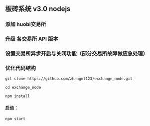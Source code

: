 ## 板砖系统 v3.0 nodejs 


### 添加 huobi交易所

### 升级 各交易所 API 版本

### 设置交易所异步开启与关闭功能（部分交易所故障做应急处理）

### 优化代码结构

    git clone https://github.com/zhangml123/exchange_node.git	
	
    cd exchange_node

    npm install
	
#### 启动：
  
	npm start

